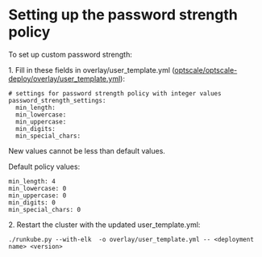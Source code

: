 # Setting up the password strength policy

To set up custom password strength:

1\. Fill in these fields in overlay/user_template.yml ([optscale/optscale-deploy/overlay/user_template.yml](../optscale-deploy/overlay/user_template.yml)):

```
# settings for password strength policy with integer values
password_strength_settings:
  min_length:
  min_lowercase:
  min_uppercase:
  min_digits:
  min_special_chars:
```

New values cannot be less than default values.

Default policy values:
```
min_length: 4
min_lowercase: 0
min_uppercase: 0
min_digits: 0
min_special_chars: 0
```

2\. Restart the cluster with the updated user_template.yml:

```
./runkube.py --with-elk  -o overlay/user_template.yml -- <deployment name> <version>
```
